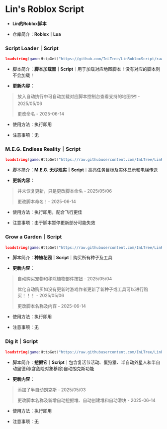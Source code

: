 # Lin's Roblox Script
- **Lin的Roblox脚本**
 
- 仓库简介：**Roblox｜Lua**


### Script Loader｜Script

```lua
loadstring(game:HttpGet("https://github.com/InLTree/LinRobloxScript/raw/refs/heads/main/Script_Loader.lua"))()
```

- 脚本简介：**脚本加载器｜Script**｜用于加载对应地图脚本！没有对应的脚本则不会加载！

- **更新内容：**
> 放入自动执行中可自动加载对应脚本控制台查看支持的地图🗺️ - 2025/05/06
> 
> 更改命名 - 2025-06-14

- 使用方法：执行即用

- 注意事项：无

 ### M.E.G. Endless Reality｜Script

```lua
loadstring(game:HttpGet("https://raw.githubusercontent.com/InLTree/LinRobloxScript/refs/heads/main/M.E.G._Endless_Reality.lua"))()
```

- 脚本简介：**M.E.G. 无尽现实｜Script**｜高亮任务目标及实体显示和电梯传送

- **更新内容：**
> 并未恢复更新，只是更改脚本命名 - 2025/05/06
> 
> 更改脚本命名！- 2025-06-14

- 使用方法：执行即用，配合飞行更佳

- 注意事项：由于脚本暂停更新部分可能失效

### Grow a Garden｜Script

```lua
loadstring(game:HttpGet("https://raw.githubusercontent.com/InLTree/LinRobloxScript/refs/heads/main/Grow_a_Garden.lua"))()
```

- 脚本简介：**种植花园｜Script**｜购买所有种子及工具

- **更新内容：**
> 自动购买宠物和移除植物部件按钮 - 2025/05/04
> 
> 优化自动购买如没有更新时游戏作者更新了新种子或工具可以进行购买！！！ - 2025/05/06
> 
>更改脚本名称及内容 - 2025-06-14

- 使用方法：执行即用
 
- 注意事项：无

### Dig it｜Script

```lua
loadstring(game:HttpGet("https://raw.githubusercontent.com/InLTree/LinRobloxScript/refs/heads/main/Dig_it.lua"))()
```

- 脚本简介：**挖掘它｜Script**｜包含复活节活动、蛋狩猎、半自动外星人和半自动里德利(含危险对象移除)自动朗克斯功能

- **更新内容：**
> 添加了半自动朗克斯 - 2025/05/03
> 
> 更改脚本名称及新增自动挖掘堆、自动创建堆和自动滑块 - 2025-06-14

- 使用方法：执行即用

- 注意事项：无
